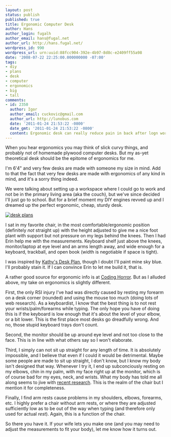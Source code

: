 ```yaml
---
layout: post
status: publish
published: true
title: Ergonomic Computer Desk
author: Hans
author_login: fugalh
author_email: hans@fugal.net
author_url: http://hans.fugal.net/
wordpress_id: 990
wordpress_url: urn:uuid:88fcc904-392e-4b97-8d8c-e2409ff55a98
date: '2008-07-22 22:25:00.000000000 -07:00'
tags:
- diy
- plans
- desk
- computer
- ergonomics
- big
- tall
comments:
- id: 2350
  author: Igor
  author_email: cuckovic@gmail.com
  author_url: http://lunobus.com
  date: '2011-01-24 21:53:22 -0800'
  date_gmt: '2011-01-24 21:53:22 -0800'
  content: Ergonomic desk can really reduce pain in back after logn working hours.
---
```

<p>When you hear ergonomics you may think of slick curvy things, and probably not of homemade plywood computer desks. But my as-yet theoretical desk should be the epitome of ergonomics for me.</p>

<p>I'm 6'4" and very few desks are made with someone my size in mind. Add to that the fact that very few desks are made with ergonomics of any kind in mind, and it's a sorry thing indeed.</p>

<p>We were talking about setting up a workspace where I could go to work and not be in the primary living area (aka the couch), but we've since decided I'll just go to school. But for a brief moment my DIY engines revved up and I dreamed up the perfect ergonomic, cheap, sturdy desk.</p>

<p><a href="http://hans.fugal.net/diy/computer_desk/computer_desk.pdf">
<img src="http://hans.fugal.net/diy/computer_desk/computer_desk.png" alt="desk plans"/>
</a></p>

<p>I sat in my favorite chair, in the most comfortable/ergonomic position (definitely <em>not</em> straight up) with the height adjusted to give me a nice foot plant with support but not pressure on my legs behind the knees. Then I had Erin help me with the measurements. Keyboard shelf just above the knees, monitor/laptop at eye level and an arms length away, and wide enough for a keyboard, trackball, and open book (width is negotiable if space is tight).</p>

<p>I was inspired by <a href="http://www.geocities.com/mydeskplan/">Kathy's Desk Plan</a>, though I doubt I'll paint mine sky blue. I'll probably stain it. If I can convince Erin to let me build it, that is.</p>

<p>A rather good source for ergonomic info is at <a href="http://www.codinghorror.com/blog/archives/000938.html">Coding Horror</a>. But as I alluded above, my take on ergonomics is slightly different. </p>

<p>First, the only RSI injury I've had was directly caused by resting my forearm on a desk corner (rounded) and using the mouse too much (doing lots of web research). As a keyboardist, I know that the best thing is to not rest your wrists/palm/forearms while typing. The only hope you have of doing this is if the keyboard is low enough that it's about the level of your elbow, or a bit lower. This is the first place most desks go dreadfully wrong. And no, those stupid keyboard trays don't count.</p>

<p>Second, the monitor should be up around eye level and not too close to the face. This is in line with what others say so I won't elaborate.</p>

<p>Third, I simply can not sit up straight for any length of time. It is absolutely impossible, and I believe that even if I could it would be detrimental. Maybe some people are made to sit up straight, I don't know, but I know my body isn't designed that way. Whenever I try it, I end up subconciously resting on my elbows, chin in my palm, with my face right up at the monitor, which is of course bad for my eyes, neck, and wrists. What my body has told me all along seems to jive with <a href="http://www.sciencedaily.com/releases/2006/11/061127112844.htm">recent research</a>. This is the realm of the chair but I mention it for completeness.</p>

<p>Finally, I find arm rests cause problems in my shoulders, elbows, forearms, etc. I highly prefer a chair without arm rests, or where they are adjusted sufficiently low as to be out of the way when typing (and therefore only used for actual <em>rest</em>). Again, this is a function of the chair.</p>

<p>So there you have it. If your wife lets you make one (and you may need to adjust the measurements to fit your body), let me know how it turns out. </p>
